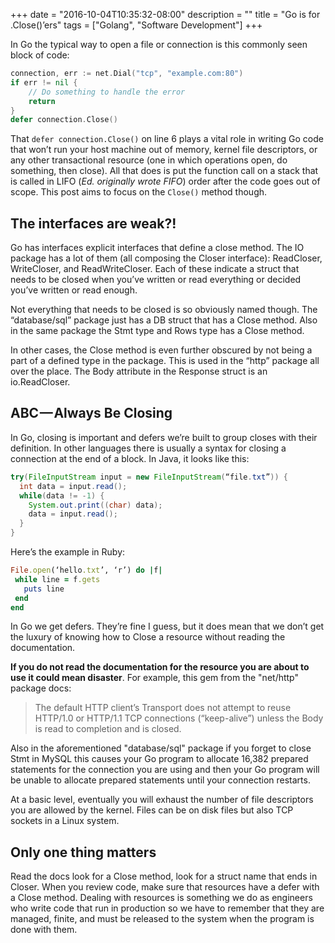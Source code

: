 +++
date = "2016-10-04T10:35:32-08:00"
description = ""
title = "Go is for .Close()’ers"
tags = ["Golang", "Software Development"]
+++

In Go the typical way to open a file or connection is this commonly seen block
of code:
```go
connection, err := net.Dial("tcp", "example.com:80")
if err != nil {
    // Do something to handle the error
    return
}
defer connection.Close()
```

That `defer connection.Close()` on line 6 plays a vital role in writing Go code
that won’t run your host machine out of memory, kernel file descriptors, or any
other transactional resource (one in which operations open, do something, then
close). All that does is put the function call on a stack that is called in LIFO
(_Ed. originally wrote FIFO_) order after the code goes out of scope. This post
aims to focus on the `Close()` method though.

## The interfaces are weak?!
Go has interfaces explicit interfaces that define a close method. The IO package
has a lot of them (all composing the Closer interface): ReadCloser, WriteCloser,
and ReadWriteCloser. Each of these indicate a struct that needs to be closed
when you’ve written or read everything or decided you’ve written or read enough.

Not everything that needs to be closed is so obviously named though. The
“database/sql” package just has a DB struct that has a Close method. Also in the
same package the Stmt type and Rows type has a Close method.

In other cases, the Close method is even further obscured by not being a part of
a defined type in the package. This is used in the “http” package all over the
place. The Body attribute in the Response struct is an io.ReadCloser.

## ABC — Always Be Closing
In Go, closing is important and defers we’re built to group closes with their
definition. In other languages there is usually a syntax for closing a
connection at the end of a block. In Java, it looks like this:
```java
try(FileInputStream input = new FileInputStream(“file.txt”)) {
  int data = input.read();
  while(data != -1) {
    System.out.print((char) data);
    data = input.read();
  }
}
```

Here’s the example in Ruby:
```ruby
File.open(‘hello.txt’, ‘r’) do |f|
 while line = f.gets
   puts line
 end
end
```

In Go we get defers. They’re fine I guess, but it does mean that we don’t get
the luxury of knowing how to Close a resource without reading the documentation.

**If you do not read the documentation for the resource you are about to use it
could mean disaster**. For example, this gem from the "net/http" package docs:

> The default HTTP client’s Transport does not attempt to reuse HTTP/1.0 or
> HTTP/1.1 TCP connections (“keep-alive”) unless the Body is read to completion
> and is closed.

Also in the aforementioned "database/sql" package if you forget to close Stmt in
MySQL this causes your Go program to allocate 16,382 prepared statements for the
connection you are using and then your Go program will be unable to allocate
prepared statements until your connection restarts.

At a basic level, eventually you will exhaust the number of file descriptors you
are allowed by the kernel. Files can be on disk files but also TCP sockets in a
Linux system.

## Only one thing matters
Read the docs look for a Close method, look for a struct name that ends in
Closer. When you review code, make sure that resources have a defer with a Close
method. Dealing with resources is something we do as engineers who write code
that run in production so we have to remember that they are managed, finite, and
must be released to the system when the program is done with them.
